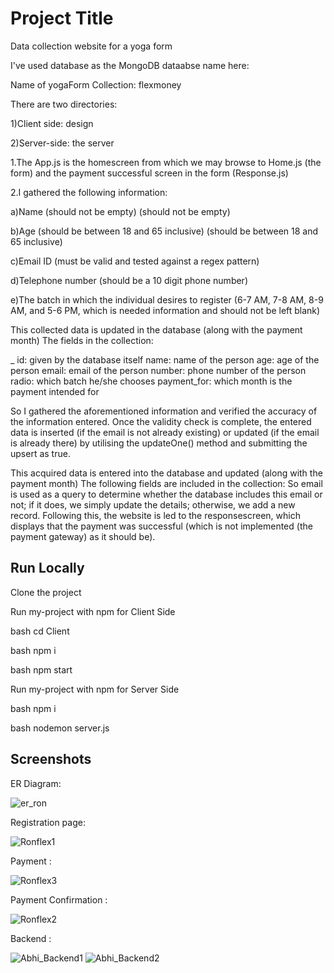# Project Title

Data collection website for a yoga form

I've used database as the MongoDB dataabse name here:

Name of yogaForm Collection: flexmoney


There are two directories:

1)Client side: design

2)Server-side: the server

1.The App.js is the homescreen from which we may browse to Home.js (the form) and the payment successful screen in the form (Response.js)

2.I gathered the following information:

a)Name (should not be empty) (should not be empty)

b)Age (should be between 18 and 65 inclusive) (should be between 18 and 65 inclusive)

c)Email ID (must be valid and tested against a regex pattern)

d)Telephone number (should be a 10 digit phone number)

e)The batch in which the individual desires to register (6-7 AM, 7-8 AM, 8-9 AM, and 5-6 PM, which is needed information and should not be left blank)

This collected data is updated in the database (along with the payment month) The fields in the collection:

_ id: given by the database itself
name: name of the person
age: age of the person
email: email of the person
number: phone number of the person
radio: which batch he/she chooses
payment_for: which month is the payment intended for


So I gathered the aforementioned information and verified the accuracy of the information entered. Once the validity check is complete, the entered data is inserted (if the email is not already existing) or updated (if the email is already there) by utilising the updateOne() method and submitting the upsert as true.

This acquired data is entered into the database and updated (along with the payment month) The following fields are included in the collection:
So email is used as a query to determine whether the database includes this email or not; if it does, we simply update the details; otherwise, we add a new record. Following this, the website is led to the responsescreen, which displays that the payment was successful (which is not implemented (the payment gateway) as it should be).

## Run Locally

Clone the project

Run my-project with npm for Client Side

bash
  cd Client


bash
  npm i


bash
  npm start

Run my-project with npm for Server Side

bash
  npm i


bash
  nodemon server.js 



## Screenshots

ER Diagram: 

![er_ron](https://user-images.githubusercontent.com/53110403/208311469-ba6836ab-7b1c-4a44-bf07-7fe2cf34f545.jpg)

Registration page:

![Ronflex1](https://user-images.githubusercontent.com/53110403/208311425-65e05b0c-812d-4feb-9cba-5c2ffe3f14ea.jpg)

Payment : 

![Ronflex3](https://user-images.githubusercontent.com/53110403/208311428-5fd43bb6-e2dc-4032-93a2-21afcef82589.jpg)

Payment  Confirmation : 

![Ronflex2](https://user-images.githubusercontent.com/53110403/208311427-fa090b02-ce51-4f30-b253-5f0f4d6eab2a.jpg)

Backend :


![Abhi_Backend1](https://user-images.githubusercontent.com/53110403/208311682-db42d38b-1756-46aa-ab0c-cba619ae846f.jpg)
![Abhi_Backend2](https://user-images.githubusercontent.com/53110403/208311685-5d455e84-9fac-4a23-9e1d-ce715f8f3ef0.jpg)
